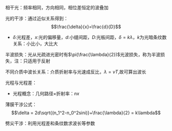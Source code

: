 相干光：频率相同，方向相同，相位差恒定的波叠加

光的干涉：通过近似关系得到：$$\frac{\delta}{x}=\frac{d}{D}$$
- $\delta:$光程差，$x:$光的偏移量，$d:$小缝间距，$D:$光板间距，$\delta=k\lambda$，$k$为光暗条纹数
关系：小比小，大比大

半波损失：光从光疏进光密时有$\pi(\frac{\lambda}{2})$光波损失，称为半波损失，注：只适用于反射

不同介质中波长关系：介质折射率与光速成反比，$\lambda=vT$,故可算出波长

光程与光程差：
- 光程概念：几何路径×折射率：$nx$

薄膜干涉公式：$$\delta = 2d\sqrt{(n_1^2-n_0^2sini)}+\frac{\lambda}{2} = k\lambda$$

劈尖干涉：利用光程差和条纹数求波长等参数